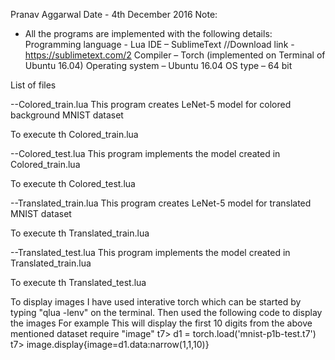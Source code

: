 Pranav Aggarwal
Date - 4th December 2016
Note: 
- All the programs are implemented with the following details:
Programming language - Lua
IDE – SublimeText       //Download link - https://sublimetext.com/2
Compiler – Torch   (implemented on Terminal of Ubuntu 16.04)
Operating system – Ubuntu 16.04
OS type – 64 bit


List of files

--Colored_train.lua
This program creates LeNet-5 model for colored background MNIST dataset

To execute
th Colored_train.lua


--Colored_test.lua 
This program implements the model created in Colored_train.lua

To execute
th Colored_test.lua


 
--Translated_train.lua
This program creates LeNet-5 model for translated MNIST dataset

To execute
th Translated_train.lua


--Translated_test.lua 
This program implements the model created in Translated_train.lua

To execute
th Translated_test.lua 



To display images I have used interative torch which can be started by typing "qlua -lenv" on the terminal. Then used the following code to display the images
For example This will display the first 10 digits from the above mentioned dataset
require "image"
t7> d1 = torch.load('mnist-p1b-test.t7')
t7> image.display{image=d1.data:narrow(1,1,10)}



